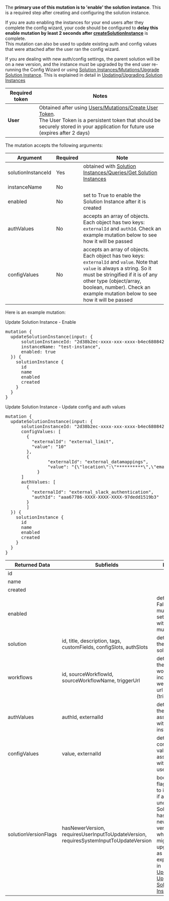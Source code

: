The **primary use of this mutation is to 'enable' the solution instance**. This is a required step after creating and configuring the solution instance.

<div class="warning-note">
If you are auto enabling the instances for your end users after they complete the config wizard, your code should be configured to <strong>delay this enable mutation by least 2 seconds after <a href="#operation/create-solution-instance">createSolutionInstance</a></strong> is complete.
</div>

<div class="information-note">
This mutation can also be used to update existing auth and config values that were attached after the user ran the config wizard.

If you are dealing with new auth/config settings, the parent solution will be on a new version, and the instance must be upgraded by the end user re-running the Config Wizard or using [Solution Instances/Mutations/Upgrade Solution Instance](#operation/upgrade-solution-instance). This is explained in detail in [Updating/Upgrading Solution Instances](https://tray.io/documentation/embedded/building-integrations/updating-vs-upgrading-instances/)

</div>

| Required token | Notes                                                                                                                                                                                                                     |
| -------------- | ------------------------------------------------------------------------------------------------------------------------------------------------------------------------------------------------------------------------- |
| **User**       | Obtained after using [Users/Mutations/Create User Token](#operation/create-user-token). <br>The User Token is a persistent token that should be securely stored in your application for future use (expires after 2 days) |

The mutation accepts the following arguments:

| Argument           | Required | Note                                                                                                                                                                                                                                                                      |
| ------------------ | -------- | ------------------------------------------------------------------------------------------------------------------------------------------------------------------------------------------------------------------------------------------------------------------------- |
| solutionInstanceId | Yes      | obtained with [Solution Instances/Queries/Get Solution Instances](#operation/get-solution-instances)                                                                                                                                                                      |
| instanceName       | No       |                                                                                                                                                                                                                                                                           |
| enabled            | No       | set to True to enable the Solution Instance after it is created                                                                                                                                                                                                           |
| authValues         | No       | accepts an array of objects. Each object has two keys: `externalId` and `authId`. Check an example mutation below to see how it will be passed                                                                                                                            |
| configValues       | No       | accepts an array of objects. Each object has two keys: `externalId` and `value`. Note that `value` is always a string. So it must be stringified if it is of any other type (object/array, boolean, number). Check an example mutation below to see how it will be passed |

Here is an example mutation:

<div class="accordion-button">Update Solution Instance - Enable</div>
<div class="accordion-body">
<pre>
mutation {
  updateSolutionInstance(input: {
      solutionInstanceId: "2d38b2ec-xxxx-xxx-xxxx-b4ec68084266",
      instanceName: "test-instance", 
      enabled: true
  }) {
    solutionInstance {
      id
      name
      enabled
      created
    }
  }
}
</pre>
</div>
<div class="accordion-button">Update Solution Instance - Update config and auth values</div>
<div class="accordion-body">
<pre>
mutation {
  updateSolutionInstance(input: {
      solutionInstanceId: "2d38b2ec-xxxx-xxx-xxxx-b4ec68084266",
      configValues: [
        {
          "externalId": "external_limit",
          "value": "10"
        },
        {
			    "externalId": "external_datamappings",
			    "value": "{\"location\":\"**********\",\"email\":\"**********\"}"
		    }
      ]
      authValues: [
        { 
          "externalId": "external_slack_authentication", 
          "authId": "aaa67786-XXXX-XXXX-XXXX-97dedd1519b3"
        }
	    ]
  }) {
    solutionInstance {
      id
      name
      enabled
      created
    }
  }
}
</pre>
</div>

| Returned Data        | Subfields                                                                             | Notes                                                                                                                                                                                                                                                            |
| -------------------- | ------------------------------------------------------------------------------------- | ---------------------------------------------------------------------------------------------------------------------------------------------------------------------------------------------------------------------------------------------------------------- |
| id                   |                                                                                       |                                                                                                                                                                                                                                                                  |
| name                 |                                                                                       |                                                                                                                                                                                                                                                                  |
| created              |                                                                                       |                                                                                                                                                                                                                                                                  |
| enabled              |                                                                                       | defaults to False so must be set to True with this mutation                                                                                                                                                                                                      |
| solution             | id, title, description, tags, customFields, configSlots, authSlots                    | details of the parent solution                                                                                                                                                                                                                                   |
| workflows            | id, sourceWorkflowId, sourceWorkflowName, triggerUrl                                  | details of the source workflows, including webhook url (triggerUrl)                                                                                                                                                                                              |
| authValues           | authId, externalId                                                                    | details of the auths associated with the instance                                                                                                                                                                                                                |
| configValues         | value, externalId                                                                     | details of config values associated with the user                                                                                                                                                                                                                |
| solutionVersionFlags | hasNewerVersion, requiresUserInputToUpdateVersion, requiresSystemInputToUpdateVersion | boolean flags used to indicate if an underlying Solution has a newer version which might need upgrading as explained in [Updating / Upgrading Solution Instances](https://tray.io/documentation/embedded/building-integrations/updating-vs-upgrading-instances/) |
